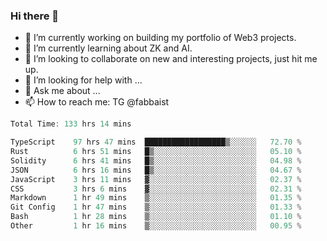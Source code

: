 ### Hi there 👋

- 🔭 I’m currently working on building my portfolio of Web3 projects. 
- 🌱 I’m currently learning about ZK and AI.
- 👯 I’m looking to collaborate on new and interesting projects, just hit me up. 
- 🤔 I’m looking for help with ... 
- 💬 Ask me about ...
- 📫 How to reach me: TG @fabbaist

<!--
**fabbaisteth/fabbaisteth** is a ✨ _special_ ✨ repository because its `README.md` (this file) appears on your GitHub profile.

Here are some ideas to get you started:

- 🔭 I’m currently working on ...
- 🌱 I’m currently learning ...
- 👯 I’m looking to collaborate on ...
- 🤔 I’m looking for help with ...
- 💬 Ask me about ...
- 📫 How to reach me: ...
- 😄 Pronouns: ...
- ⚡ Fun fact: ...
-->

<!--START_SECTION:waka-->

```rust
Total Time: 133 hrs 14 mins

TypeScript    97 hrs 47 mins  ██████████████████▒░░░░░░   72.70 %
Rust          6 hrs 51 mins   █▒░░░░░░░░░░░░░░░░░░░░░░░   05.10 %
Solidity      6 hrs 41 mins   █▒░░░░░░░░░░░░░░░░░░░░░░░   04.98 %
JSON          6 hrs 16 mins   █▒░░░░░░░░░░░░░░░░░░░░░░░   04.67 %
JavaScript    3 hrs 11 mins   ▓░░░░░░░░░░░░░░░░░░░░░░░░   02.37 %
CSS           3 hrs 6 mins    ▓░░░░░░░░░░░░░░░░░░░░░░░░   02.31 %
Markdown      1 hr 49 mins    ▒░░░░░░░░░░░░░░░░░░░░░░░░   01.35 %
Git Config    1 hr 47 mins    ▒░░░░░░░░░░░░░░░░░░░░░░░░   01.33 %
Bash          1 hr 28 mins    ▒░░░░░░░░░░░░░░░░░░░░░░░░   01.10 %
Other         1 hr 16 mins    ▒░░░░░░░░░░░░░░░░░░░░░░░░   00.95 %
```

<!--END_SECTION:waka-->

